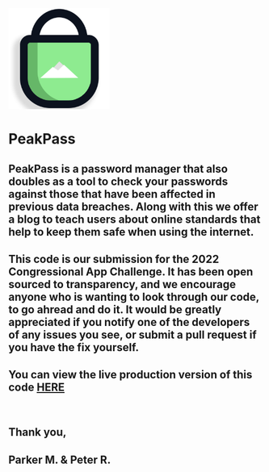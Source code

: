 <img src="./website/static/peakpass_logo.png" width="200"/>

# PeakPass

## PeakPass is a password manager that also doubles as a tool to check your passwords against those that have been affected in previous data breaches. Along with this we offer a blog to teach users about online standards that help to keep them safe when using the internet. 

## This code is our submission for the 2022 Congressional App Challenge. It has been open sourced to transparency, and we encourage anyone who is wanting to look through our code, to go ahread and do it. It would be greatly appreciated if you notify one of the developers of any issues you see, or submit a pull request if you have the fix yourself.

## You can view the live production version of this code [HERE](https://peakpass.pkrm.dev)

<br>

## Thank you, 
## Parker M. & Peter R.